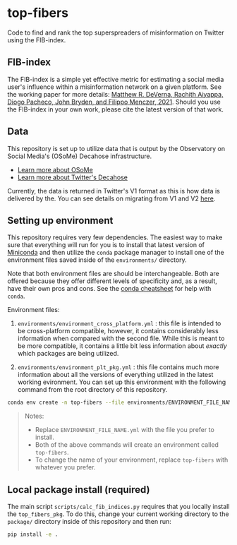 # top-fibers
Code to find and rank the top superspreaders of misinformation on Twitter using the FIB-index.

## FIB-index
The FIB-index is a simple yet effective metric for estimating a social media user's influence within a misinformation network on a given platform.
See the working paper for more details: [Matthew R. DeVerna, Rachith Aiyappa, Diogo Pacheco, John Bryden, and Filippo Menczer, 2021](https://arxiv.org/abs/2207.09524).
Should you use the FIB-index in your own work, please cite the latest version of that work.

## Data
This repository is set up to utilize data that is output by the Observatory on Social Media's (OSoMe) Decahose infrastructure.
- [Learn more about OSoMe](https://osome.iu.edu/)
- [Learn more about Twitter's Decahose](https://developer.twitter.com/en/docs/twitter-api/enterprise/decahose-api/overview/decahose)

Currently, the data is returned in Twitter's V1 format as this is how data is delivered by the.
You can see details on migrating from V1 and V2 [here](https://developer.twitter.com/en/docs/twitter-api/migrate/data-formats/standard-v1-1-to-v2).

## Setting up environment
This repository requires very few dependencies.
The easiest way to make sure that everything will run for you is to install that latest version of [Miniconda](https://docs.conda.io/projects/conda/en/latest/index.html) and then utilize the `conda` package manager to install one of the environment files saved inside of the `environments/` directory.

Note that both environment files are should be interchangeable.
Both are offered because they offer different levels of specificity and, as a result, have their own pros and cons.
See the [conda cheatsheet](https://docs.conda.io/projects/conda/en/latest/user-guide/cheatsheet.html) for help with `conda`.

Environment files: 
1. `environments/environment_cross_platform.yml` : this file is intended to be cross-platform compatible, however, it contains considerably less information when compared with the second file. While this is meant to be more compatible, it contains a little bit less information about _exactly_ which packages are being utilized.

2. `environments/environment_plt_pkg.yml` : this file contains much more information about all the versions of everything utilized in the latest working evironment.
You can set up this environment with the following command from the root directory of this repository.

```bash
conda env create -n top-fibers --file environments/ENVIRONMENT_FILE_NAME.yml
```

> Notes:
> - Replace `ENVIRONMENT_FILE_NAME.yml` with the file you prefer to install.
> - Both of the above commands will create an environment called `top-fibers`.
> - To change the name of your environment, replace `top-fibers` with whatever you prefer.

## Local package install (required)
The main script `scripts/calc_fib_indices.py` requires that you locally install the `top_fibers_pkg`.
To do this, change your current working directory to the `package/` directory inside of this repository and then run:

```bash
pip install -e .
```